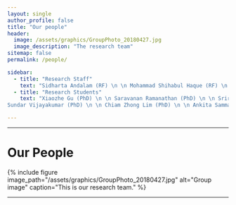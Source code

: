 ```yaml
---
layout: single
author_profile: false
title: "Our people"
header:
  image: /assets/graphics/GroupPhoto_20180427.jpg
  image_description: "The research team"
sitemap: false
permalink: /people/

sidebar:
  - title: "Research Staff"
    text: "Sidharta Andalam (RF) \n \n Mohammad Shihabul Haque (RF) \n \n Daniel Ng Jun Xian (RA)"
  - title: "Research Students"
    text: "Xiaozhe Gu (PhD) \n \n Saravanan Ramanathan (PhD) \n \n Sriram Vasudevan (PhD) \n \n 
Sundar Vijayakumar (PhD) \n \n Chiam Zhong Lim (PhD) \n \n Ankita Sammadar (PhD) \n \n Daniel Ng Jun Xian (MEngg)"

---
```


******

# Our People

{% include figure image_path="/assets/graphics/GroupPhoto_20180427.jpg" alt="Group image" caption="This is our research team." %}


******
